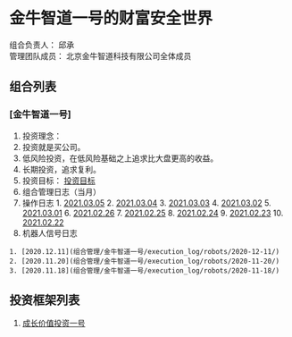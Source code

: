 # 金牛智道一号的财富安全世界
组合负责人： 邱承  
管理团队成员： 北京金牛智道科技有限公司全体成员

## 组合列表
### [金牛智道一号]
1. 投资理念：  
  1. 投资就是买公司。
  2. 低风险投资，在低风险基础之上追求比大盘更高的收益。  
  3. 长期投资，追求复利。
2. 投资目标：
[投资目标](组合管理/金牛智道一号/target.md)  
3. 组合管理日志（当月）
  1. 操作日志
    1. [2021.03.05](组合管理/金牛智道一号/execution_log/operations/2021-03-05.md)
    2. [2021.03.04](组合管理/金牛智道一号/execution_log/operations/2021-03-04.md)
    3. [2021.03.03](组合管理/金牛智道一号/execution_log/operations/2021-03-03.md)
    4. [2021.03.02](组合管理/金牛智道一号/execution_log/operations/2021-03-02.md)
    5. [2021.03.01](组合管理/金牛智道一号/execution_log/operations/2021-03-01.md)
    6. [2021.02.26](组合管理/金牛智道一号/execution_log/operations/2021-02-26.md)
    7. [2021.02.25](组合管理/金牛智道一号/execution_log/operations/2021-02-25.md)
    8. [2021.02.24](组合管理/金牛智道一号/execution_log/operations/2021-02-24.md)
    9. [2021.02.23](组合管理/金牛智道一号/execution_log/operations/2021-02-23.md)
    10. [2021.02.22](组合管理/金牛智道一号/execution_log/operations/2021-02-22.md)
  4. 机器人信号日志
  
    1. [2020.12.11](组合管理/金牛智道一号/execution_log/robots/2020-12-11/)
    2. [2020.11.20](组合管理/金牛智道一号/execution_log/robots/2020-11-20/)
    3. [2020.11.18](组合管理/金牛智道一号/execution_log/robots/2020-11-18/)


## 投资框架列表

1. [成长价值投资一号](投资框架/成长价值投资一号/framework)

